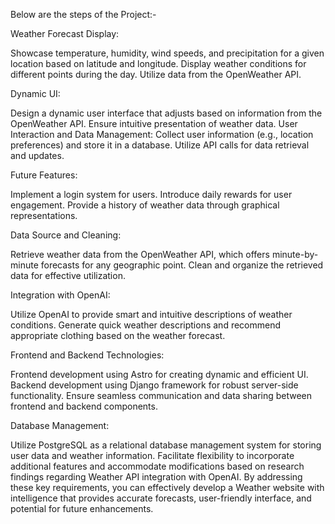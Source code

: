 Below are the steps of the Project:-

Weather Forecast Display:

Showcase temperature, humidity, wind speeds, and precipitation for a given location based on latitude and longitude.
Display weather conditions for different points during the day.
Utilize data from the OpenWeather API.

Dynamic UI:

Design a dynamic user interface that adjusts based on information from the OpenWeather API.
Ensure intuitive presentation of weather data.
User Interaction and Data Management:
Collect user information (e.g., location preferences) and store it in a database.
Utilize API calls for data retrieval and updates.

Future Features:

Implement a login system for users.
Introduce daily rewards for user engagement.
Provide a history of weather data through graphical representations.

Data Source and Cleaning:

Retrieve weather data from the OpenWeather API, which offers minute-by-minute forecasts for any geographic point.
Clean and organize the retrieved data for effective utilization.

Integration with OpenAI:

Utilize OpenAI to provide smart and intuitive descriptions of weather conditions.
Generate quick weather descriptions and recommend appropriate clothing based on the weather forecast.

Frontend and Backend Technologies:

Frontend development using Astro for creating dynamic and efficient UI.
Backend development using Django framework for robust server-side functionality.
Ensure seamless communication and data sharing between frontend and backend components.

Database Management:

Utilize PostgreSQL as a relational database management system for storing user data and weather information.
Facilitate flexibility to incorporate additional features and accommodate modifications based on research findings regarding Weather API integration with OpenAI.
By addressing these key requirements, you can effectively develop a Weather website with intelligence that provides accurate forecasts, user-friendly interface, and potential for future enhancements.


